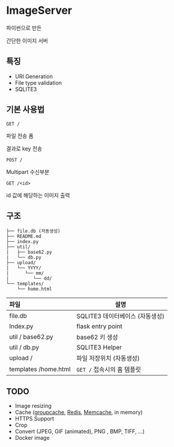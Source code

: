 # ImageServer

파이썬으로 만든

간단한 이미지 서버



## 특징

+ URI Generation
+ File type validation
+ SQLITE3



## 기본 사용법

`GET /`

파일 전송 폼

결과로 key 전송



`POST /`

Multipart 수신부분



`GET /<id>`

id 값에 해당하는 이미지 출력



## 구조

```
├── file.db	(자동생성)
├── README.md
├── index.py
├── util/
|   ├── base62.py
|   └── db.py
├── upload/
|   └── YYYY/
|	   └── mm/
|	      └── dd/
└── templates/
    └── home.html
```

| 파일                 | 설명                            |
| :------------------- | ------------------------------- |
| file.db              | SQLITE3 데이터베이스 (자동생성) |
| Index.py             | flask entry point               |
| util / base62.py     | base62 키 생성                  |
| util / db.py         | SQLITE3 Helper                  |
| upload /             | 파일 저장위치 (자동생성)        |
| templates /home.html | `GET /` 접속시의 홈 템플릿      |



## TODO

+ Image resizing
+ Cache ([groupcache](https://github.com/golang/groupcache), [Redis](https://github.com/garyburd/redigo), [Memcache](https://github.com/bradfitz/gomemcache), in memory)
+ HTTPS Support
+ Crop
+ Convert (JPEG, GIF (animated), PNG , BMP, TIFF, ...)
+ Docker image

